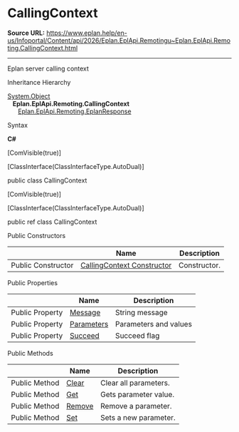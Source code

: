# CallingContext

**Source URL:** https://www.eplan.help/en-us/Infoportal/Content/api/2026/Eplan.EplApi.Remotingu~Eplan.EplApi.Remoting.CallingContext.html

---

Eplan server calling context

Inheritance Hierarchy

[System.Object](#)  
   **Eplan.EplApi.Remoting.CallingContext**  
      [Eplan.EplApi.Remoting.EplanResponse](Eplan.EplApi.Remotingu~Eplan.EplApi.Remoting.EplanResponse.html)

Syntax

**C#**



[ComVisible(true)]

[ClassInterface(ClassInterfaceType.AutoDual)]

public class CallingContext

[ComVisible(true)]

[ClassInterface(ClassInterfaceType.AutoDual)]

public ref class CallingContext

Public Constructors

|  | Name | Description |
| --- | --- | --- |
| Public Constructor | [CallingContext Constructor](Eplan.EplApi.Remotingu~Eplan.EplApi.Remoting.CallingContext~_ctor.html) | Constructor. |



Public Properties

|  | Name | Description |
| --- | --- | --- |
| Public Property | [Message](Eplan.EplApi.Remotingu~Eplan.EplApi.Remoting.CallingContext~Message.html) | String message |
| Public Property | [Parameters](Eplan.EplApi.Remotingu~Eplan.EplApi.Remoting.CallingContext~Parameters.html) | Parameters and values |
| Public Property | [Succeed](Eplan.EplApi.Remotingu~Eplan.EplApi.Remoting.CallingContext~Succeed.html) | Succeed flag |



Public Methods

|  | Name | Description |
| --- | --- | --- |
| Public Method | [Clear](Eplan.EplApi.Remotingu~Eplan.EplApi.Remoting.CallingContext~Clear.html) | Clear all parameters. |
| Public Method | [Get](Eplan.EplApi.Remotingu~Eplan.EplApi.Remoting.CallingContext~Get.html) | Gets parameter value. |
| Public Method | [Remove](Eplan.EplApi.Remotingu~Eplan.EplApi.Remoting.CallingContext~Remove.html) | Remove a parameter. |
| Public Method | [Set](Eplan.EplApi.Remotingu~Eplan.EplApi.Remoting.CallingContext~Set.html) | Sets a new parameter. |


